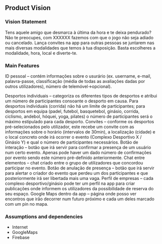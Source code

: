
## Product Vision

### Vision Statement

Tens aquele amigo que desmarca à última da hora e te deixa pendurado? Não te preocupes, com XXXXXX fazemos com que o jogo não seja adiado ou cancelado.
Lança convites na app para outras pessoas se juntarem nas mais diversas modalidades que temos à tua disposição.
Basta escolheres a modalidade, hora, local e diverte-te.

### Main Features

ID pessoal – contém informações sobre o usurário (ex. username, e-mail, palavra-passe, classificação (média de todas as avaliações dadas por outros utilizadores), número de telemóvel->opcional).

Desportos individuais – categoriza os diferentes tipos de desportos e atribui um número de participantes consoante o desporto em causa. Para desportos individuais (corrida) não há um limite de participantes; para desportos em equipa (padel, futebol, basquetebol, ginásio, corrida, ciclismo, andebol, hóquei, yoga, pilates) o número de participantes será o máximo estipulado para cada desporto.
Convites – conforme os desportos pré-selecionados pelo utilizador, este recebe um convite com as informações sobre o horário (intervalos de 30min), a localização (cidade) e o local concreto onde irá ocorrer o evento (Complexo Desportivo X / Ginásio Y) e qual o número de participantes necessários.
Botão de interação – botão que irá servir para confirmar a presença de um usuário num certo evento. Apenas pode haver um dado número de confirmações por evento sendo este número pré-definido anteriormente.
Chat entre elementos – chat criado entre o grupo de utilizadores que concordou participar no evento.
Botão de anulação de presença – botão que irá servir para alertar o criador do evento que perdeu um dos participantes e que posteriormente irá ser libertada mais uma vaga.
Perfil de empresas – cada complexo desportivo/ginásio pode ter um perfil na app para criar publicações onde informem os utilizadores da possibilidade de reserva do seu espaço.
Google Maps dentro da app – página onde posso ver encontros que irão decorrer num futuro próximo e cada um deles marcado com um pin no mapa.


### Assumptions and dependencies
- Internet
- GoogleMaps
- Firebase

